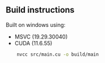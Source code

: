 ## Build instructions
Built on windows using:
* MSVC (19.29.30040)
* CUDA (11.6.55)

```bash
    nvcc src/main.cu -o build/main
```